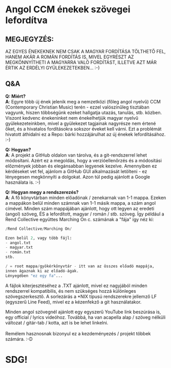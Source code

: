 # Angol CCM énekek szövegei lefordítva

## MEGJEGYZÉS:

AZ EGYES ÉNEKEKNEK NEM CSAK A MAGYAR FORDÍTÁSA TÖLTHETŐ FEL, HANEM AKÁR A ROMÁN FORDÍTÁS IS, MIVEL EGYRÉSZT AZ MEGKÖNNYÍTHETI A MAGYARRA VALÓ FORDÍTÁST, ILLETVE AZT MÁR ÉRTIK AZ ERDÉLYI GYÜLEKEZETEKBEN... :-)

## Q&A

**Q: Miért?**<br>
**A**: Egyre több új ének jelenik meg a nemzetközi (főleg angol nyelvű) CCM (Contemporary Christian Music) terén - ezzel valószínűleg tisztában vagyunk, hiszen többségünk ezeket hallgatja utazás, tanulás, stb. közben. Viszont kedvenc énekeninket nem énekelhetjük magyar nyelvű gyülekezeteinkben, mivel a gyülekezet tagjainak nagyrésze nem értené őket, és a hivatalos fordításokra sokszor éveket kell várni. Ezt a problémát hivatott áthidalni ez a Repo: bárki hozzájárulhat az új énekek lefordításához. :-)

**Q: Hogyan?**<br>
**A**: A projekt a GitHub oldalon van tárolva, és a git-rendszerrel lehet módosítani. Azért ez a megoldás, hogy a verzióellenőrzés és a módosítási előzmények jobban és elegánsabban legyenek kezelve. Amennyiben ez kérdéseket vet fel, ajánlom a GitHub GUI alkalmazását letölteni - ez lényegesen megkönnyíti a dolgokat. Azon túl pedig ajánlott a Google használata is. :-)

**Q: Hogyan megy a rendszerezés?**<br>
**A**: A fő könyvtárban minden előadónak / zenekarnak van 1-1 mappa. Ezeken a mappákon belül minden számnak van 1-1 másik mappa, a szám angol címével. Minden szám mappájában ajánlott, hogy ott legyen az eredeti (angol) szöveg, ÉS a lefordított, magyar / román / stb. szöveg.
Így például a Rend Collective együttes Marching On c. számának a "fája" így néz ki:

```python
/Rend Collective/Marching On/

Ezen belül 2, vagy több fájl:
- angol.txt
- magyar.txt
- román.txt
stb.
```

```python
/ = root mappa/gyökérkönyvtár - itt van az összes előadó mappája,
innen ágaznak ki az előadó-ágak.
Lényegében "ez egy fa"...
```

A fájlok kiterjesztéséhez a .TXT ajánlott, mivel ez nagyjából minden rendszerrel kompatibilis, és nem szükséges hozzá különleges szövegszerkesztő. A sorlezárás a \*NIX típusú rendszerekre jellemző LF (egyszerű Line Feed), mivel ez a kézenfekző a git használatakor.

Minden angol szövegnél ajánlott egy egyszerű YouTube link beszúrása is, egy official / lyrics videóhoz. Továbbá, ha van acapella alap / szöveg nélküli változat / gitár-tab / kotta, azt is be lehet linkelni.
<br><br>
Remélem hasznosnak bizonyul ez a kezdeményezés / projekt többek számára. :-D
# SDG!
